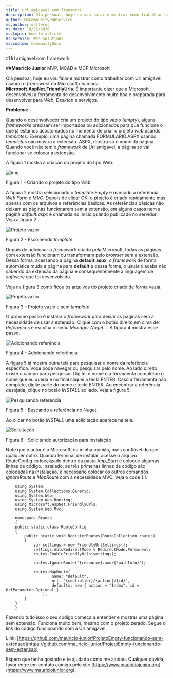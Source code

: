 ```yaml
---
title: Url amigável com framework
description: Olá pessoal, hoje eu vou falar e mostrar como trabalhar com Url amigável usando o *framework* da Microsoft chamada **Microsoft.AspNet.FriendlyUrls**. É importante dizer que a Microsoft desenvolveu a ferramenta de desenvolvimento muito boa e preparada para desenvolver para *Web*, *Desktop* e serviços.
author: MSCommunityPubService
ms.author: walteros
ms.date: 10/23/2016
ms.topic: how-to-article
ms.service: Web solutions
ms.custom: CommunityDocs
---
```




#Url amigável com framework


##**Mauricio Junior**
MVP, MCAD e MCP Microsoft

Olá pessoal, hoje eu vou falar e mostrar como trabalhar com Url amigável usando o *framework* da Microsoft chamada **Microsoft.AspNet.FriendlyUrls**. É importante dizer que a Microsoft desenvolveu a ferramenta de desenvolvimento muito boa e preparada para desenvolver para *Web*, *Desktop* e serviços. 

**Problema:**

Quando o desenvolvedor cria um projeto do tipo vazio (*empty*), alguns *frameworks* precisam ser importados ou adicionados para que funcione o que já estamos acostumados no momento de criar o projeto *web* usando *templates*. Exemplo: uma página chamada FORMULARIO.ASPX usando *templates* não mostra a extensão .ASPX, mostra só o nome da página. Quando você não tem o *framework* de Url amigável, a página só vai funcionar se colocar a extensão.

A figura 1 mostra a criação do projeto do tipo Web.

![img](img/url-1.png)

Figura 1 - Criando o projeto do tipo *Web*


A figura 2 mostra selecionado o *template* *Empty* e marcado a referência *Web Form* e *MVC*. Depois de clicar OK, o projeto é criado rapidamente mas apenas com os arquivos e referências básicas. As referências básicas não deixam as páginas funcionarem sem a extensão, em alguns casos nem a página *default.aspx* é chamada no início quando publicado no servidor. Veja a figura 2. 

![Projeto vazio](img/url-2.png)

Figura 2 - Escolhendo *template*

Depois de adicionar o *framework* criado pela Microsoft, todas as páginas com extensão funcionam ou transformam pelo *browser* sem a extensão. Dessa forma, acessando a página **default.aspx**, o *framework* de forma automática muda a página para **default** e dessa forma, o usuário acaba não sabendo da extensão da página e consequentemente a linguagem de *software* que foi desenvolvido.

Veja na figura 3 como ficou os arquivos do projeto criado de forma vazia. 

![Projeto vazio](img/url-3.png)

Figura 3 - Projeto vazio e sem *template*

O próximo passo é instalar o *framework* para deixar as páginas sem a necessidade de usar a extensão. Clique com o botão direito em cima de *References* e escolha o menu *Manager Nuget...*. A figura 4 mostra esse passo.

![Adicionando referência](img/url-4.png)

Figura 4 - Adicionando referência


A figura 5 já mostra outra tela para pesquisar o nome da referência específica. Você pode navegar ou pesquisar pelo nome. Ao lado direito existe o campo para pesquisar. Digitei o nome e a ferramenta completou o nome que eu queria e no final cliquei a tecla ENTER. Caso a ferramenta não complete, digite parte do nome e tecle ENTER. Ao encontrar a referência desejada, clique no botão *INSTALL* ao lado. Veja a figura 5.

![Pesquisando referencia](img/url-5.png)

Figura 5 - Buscando a referência no Nuget

Ao clicar no botão *INSTALL* uma solicitação aparece na tela.

![Solicitação](img/url-6.png)

Figura 6 - Solicitando autorização para instalação

Note que o autor é a Microsoft, na minha opinião, mais confiável do que qualquer outro. Quando terminar de instalar, acesse o arquivo RouteConfig.cs localizado dentro da pasta App_Start e coloque algumas linhas de código. Instalado, as três primeiras linhas de código são colocadas na instalação, é necessário colocar os outros comandos *IgnoreRoute* e *MapRoute* com a necessidade MVC. Veja o code 1.1.


```	
	using System;
	using System.Collections.Generic;
	using System.Web;
	using System.Web.Routing;
	using Microsoft.AspNet.FriendlyUrls;
	using System.Web.Mvc;

	namespace Branco
	{
    public static class RouteConfig
    {
        public static void RegisterRoutes(RouteCollection routes)
        {
            var settings = new FriendlyUrlSettings();
            settings.AutoRedirectMode = RedirectMode.Permanent;
            routes.EnableFriendlyUrls(settings);

            routes.IgnoreRoute("{resource}.axd/{*pathInfo}");

            routes.MapRoute(
                    name: "Default",
                    url: "{controller}/{action}/{id}",
                    defaults: new { action = "Index", id = UrlParameter.Optional }
                );
        }
    }
	}
```

Fazendo tudo isso o seu código começa a entender e mostrar uma página sem extensão. Funciona muito bem, mesmo com o projeto zerado. Segue o link do código funcionando com a Url amigável.

Link: [https://github.com/mauricio-junior/ProjetoEmpty-funcionando-sem-extensao](https://github.com/mauricio-junior/ProjetoEmpty-funcionando-sem-extensao)

Espero que tenha gostado e te ajudado como me ajudou. Qualquer dúvida, favor entre em contato comigo pelo site [https://www.mauriciojunior.org](https://www.mauriciojunior.org).
